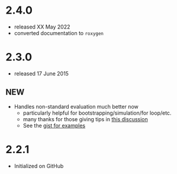 # 2.4.0
  - released XX May 2022
  - converted documentation to `roxygen` 

# 2.3.0
  - released 17 June 2015

## NEW
  - Handles non-standard evaluation much better now
    - particularly helpful for bootstrapping/simulation/for loop/etc.
    - many thanks for those giving tips in [this discussion](https://stackoverflow.com/a/30927078/5019398)
    - See the [gist for examples](https://gist.github.com/matthewwolak/daeb12a84bfef88a8c8e)

# 2.2.1
  - Initialized on GitHub
